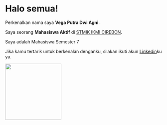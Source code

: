 # Halo semua! 

Perkenalkan nama saya **Vega Putra Dwi Agni**.

Saya seorang **Mahasiswa Aktif** di [STMIK IKMI CIREBON](ikmi.ac.id).

Saya adalah Mahasiswa Semester 7

Jika kamu tertarik untuk berkenalan denganku, silakan ikuti akun [Linkedin](https://www.linkedin.com/in/vegaputra/)ku ya.


<p align="left">
<a href="https://github.com/vegaputraa">
  <img height="180em" src="https://github-readme-stats-eight-theta.vercel.app/api?username=vegaputraa&show_icons=true&theme=algolia&include_all_commits=true&count_private=true"/>
  
</a>
</p>
